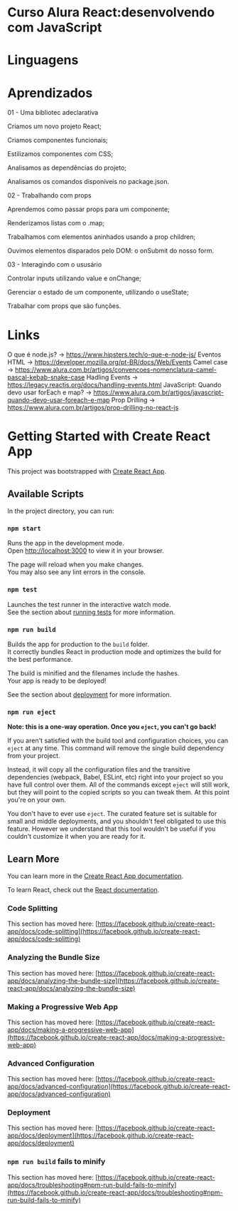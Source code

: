 # Curso Alura React:desenvolvendo com JavaScript

# Linguagens

# Aprendizados

01 - Uma bibliotec adeclarativa

Criamos um novo projeto React;

Criamos componentes funcionais;

Estilizamos componentes com CSS;

Analisamos as dependências do projeto;

Analisamos os comandos disponíveis no package.json.

02 - Trabalhando com props

Aprendemos como passar props para um componente;

Renderizamos listas com o .map;

Trabalhamos com elementos aninhados usando a prop children;

Ouvimos elementos disparados pelo DOM: o onSubmit do nosso form.

03 - Interagindo com o ususário

Controlar inputs utilizando value e onChange;

Gerenciar o estado de um componente, utilizando o useState;

Trabalhar com props que são funções.

# Links 
O que é node.js? -> https://www.hipsters.tech/o-que-e-node-js/
Eventos HTML -> https://developer.mozilla.org/pt-BR/docs/Web/Events
Camel case -> https://www.alura.com.br/artigos/convencoes-nomenclatura-camel-pascal-kebab-snake-case
Hadling Events -> https://legacy.reactjs.org/docs/handling-events.html
JavaScript: Quando devo usar forEach e map? -> https://www.alura.com.br/artigos/javascript-quando-devo-usar-foreach-e-map
Prop Drilling -> https://www.alura.com.br/artigos/prop-drilling-no-react-js


# Getting Started with Create React App

This project was bootstrapped with [Create React App](https://github.com/facebook/create-react-app).

## Available Scripts

In the project directory, you can run:

### `npm start`

Runs the app in the development mode.\
Open [http://localhost:3000](http://localhost:3000) to view it in your browser.

The page will reload when you make changes.\
You may also see any lint errors in the console.

### `npm test`

Launches the test runner in the interactive watch mode.\
See the section about [running tests](https://facebook.github.io/create-react-app/docs/running-tests) for more information.

### `npm run build`

Builds the app for production to the `build` folder.\
It correctly bundles React in production mode and optimizes the build for the best performance.

The build is minified and the filenames include the hashes.\
Your app is ready to be deployed!

See the section about [deployment](https://facebook.github.io/create-react-app/docs/deployment) for more information.

### `npm run eject`

**Note: this is a one-way operation. Once you `eject`, you can't go back!**

If you aren't satisfied with the build tool and configuration choices, you can `eject` at any time. This command will remove the single build dependency from your project.

Instead, it will copy all the configuration files and the transitive dependencies (webpack, Babel, ESLint, etc) right into your project so you have full control over them. All of the commands except `eject` will still work, but they will point to the copied scripts so you can tweak them. At this point you're on your own.

You don't have to ever use `eject`. The curated feature set is suitable for small and middle deployments, and you shouldn't feel obligated to use this feature. However we understand that this tool wouldn't be useful if you couldn't customize it when you are ready for it.

## Learn More

You can learn more in the [Create React App documentation](https://facebook.github.io/create-react-app/docs/getting-started).

To learn React, check out the [React documentation](https://reactjs.org/).

### Code Splitting

This section has moved here: [https://facebook.github.io/create-react-app/docs/code-splitting](https://facebook.github.io/create-react-app/docs/code-splitting)

### Analyzing the Bundle Size

This section has moved here: [https://facebook.github.io/create-react-app/docs/analyzing-the-bundle-size](https://facebook.github.io/create-react-app/docs/analyzing-the-bundle-size)

### Making a Progressive Web App

This section has moved here: [https://facebook.github.io/create-react-app/docs/making-a-progressive-web-app](https://facebook.github.io/create-react-app/docs/making-a-progressive-web-app)

### Advanced Configuration

This section has moved here: [https://facebook.github.io/create-react-app/docs/advanced-configuration](https://facebook.github.io/create-react-app/docs/advanced-configuration)

### Deployment

This section has moved here: [https://facebook.github.io/create-react-app/docs/deployment](https://facebook.github.io/create-react-app/docs/deployment)

### `npm run build` fails to minify

This section has moved here: [https://facebook.github.io/create-react-app/docs/troubleshooting#npm-run-build-fails-to-minify](https://facebook.github.io/create-react-app/docs/troubleshooting#npm-run-build-fails-to-minify)
